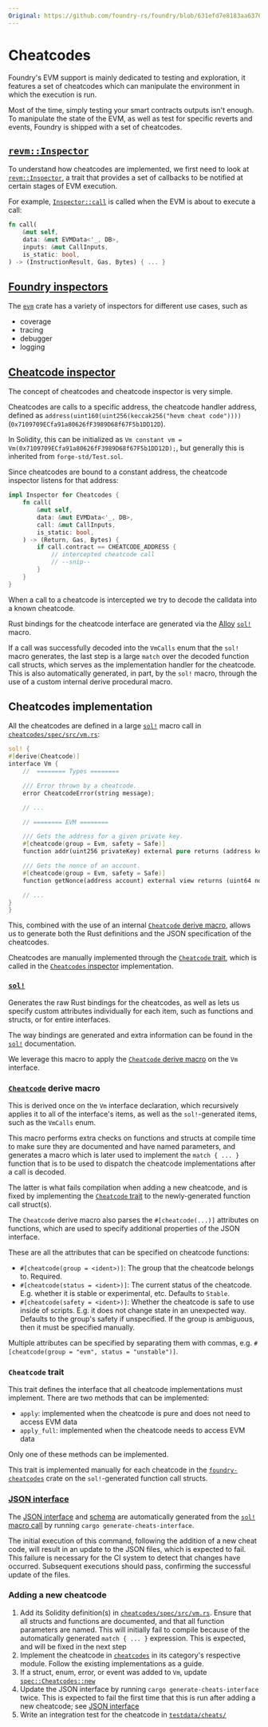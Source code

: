 ```yaml
---
Original: https://github.com/foundry-rs/foundry/blob/631efd7e8183aa63762640a8f39a61c58863fdeb/docs/dev/cheatcodes.md
---
```


# Cheatcodes

Foundry's EVM support is mainly dedicated to testing and exploration, it
features a set of cheatcodes which can
manipulate the environment in which the execution is run.

Most of the time, simply testing your smart contracts outputs isn't enough. To
manipulate the state of the EVM, as well
as test for specific reverts and events, Foundry is shipped with a set of
cheatcodes.

## [`revm::Inspector`](https://docs.rs/revm/3.3.0/revm/trait.Inspector.html)

To understand how cheatcodes are implemented, we first need to look
at [`revm::Inspector`](https://docs.rs/revm/3.3.0/revm/trait.Inspector.html),
a trait that provides a set of callbacks to be notified at certain stages of EVM
execution.

For
example, [`Inspector::call`](https://docs.rs/revm/3.3.0/revm/trait.Inspector.html#method.call)
is called when the EVM is about to execute a call:

```rust
fn call(
    &mut self,
    data: &mut EVMData<'_, DB>,
    inputs: &mut CallInputs,
    is_static: bool,
) -> (InstructionResult, Gas, Bytes) { ... }
```

## [Foundry inspectors](../../crates/evm/evm/src/inspectors/)

The [`evm`](../../crates/evm/evm/) crate has a variety of inspectors for
different use cases, such as

- coverage
- tracing
- debugger
- logging

## [Cheatcode inspector](../../crates/cheatcodes/src/inspector.rs)

The concept of cheatcodes and cheatcode inspector is very simple.

Cheatcodes are calls to a specific address, the cheatcode handler address,
defined as
`address(uint160(uint256(keccak256("hevm cheat code"))))` (`0x7109709ECfa91a80626fF3989D68f67F5b1DD12D`).

In Solidity, this can be initialized
as `Vm constant vm = Vm(0x7109709ECfa91a80626fF3989D68f67F5b1DD12D);`,
but generally this is inherited from `forge-std/Test.sol`.

Since cheatcodes are bound to a constant address, the cheatcode inspector
listens for that address:

```rust
impl Inspector for Cheatcodes {
    fn call(
        &mut self,
        data: &mut EVMData<'_, DB>,
        call: &mut CallInputs,
        is_static: bool,
    ) -> (Return, Gas, Bytes) {
        if call.contract == CHEATCODE_ADDRESS {
            // intercepted cheatcode call
            // --snip--
        }
    }
}
```

When a call to a cheatcode is intercepted we try to decode the calldata into a
known cheatcode.

Rust bindings for the cheatcode interface are generated via
the [Alloy](https://github.com/alloy-rs) [`sol!`](https://docs.rs/alloy-sol-macro/latest/alloy_sol_macro/macro.sol.html)
macro.

If a call was successfully decoded into the `VmCalls` enum that the `sol!` macro
generates, the
last step is a large `match` over the decoded function call structs, which
serves as the
implementation handler for the cheatcode. This is also automatically generated,
in part, by the
`sol!` macro, through the use of a custom internal derive procedural macro.

## Cheatcodes implementation

All the cheatcodes are defined in a large [`sol!`] macro call
in [`cheatcodes/spec/src/vm.rs`]:

```rust
sol! {
#[derive(Cheatcode)]
interface Vm {
    //  ======== Types ========

    /// Error thrown by a cheatcode.
    error CheatcodeError(string message);

    // ...

    // ======== EVM ========

    /// Gets the address for a given private key.
    #[cheatcode(group = Evm, safety = Safe)]
    function addr(uint256 privateKey) external pure returns (address keyAddr);

    /// Gets the nonce of an account.
    #[cheatcode(group = Evm, safety = Safe)]
    function getNonce(address account) external view returns (uint64 nonce);

    // ...
}
}
```

This, combined with the use of an
internal [`Cheatcode` derive macro](#cheatcode-derive-macro),
allows us to generate both the Rust definitions and the JSON specification of
the cheatcodes.

Cheatcodes are manually implemented through
the [`Cheatcode` trait](#cheatcode-trait), which is
called in the [`Cheatcodes` inspector](#cheatcode-inspector) implementation.

### [`sol!`]

Generates the raw Rust bindings for the cheatcodes, as well as lets us specify
custom attributes
individually for each item, such as functions and structs, or for entire
interfaces.

The way bindings are generated and extra information can be found in
the [`sol!`] documentation.

We leverage this macro to apply
the [`Cheatcode` derive macro](#cheatcode-derive-macro) on the `Vm` interface.

### [`Cheatcode`](../../crates/macros/src/cheatcodes.rs) derive macro

This is derived once on the `Vm` interface declaration, which recursively
applies it to all of the
interface's items, as well as the `sol!`-generated items, such as the `VmCalls`
enum.

This macro performs extra checks on functions and structs at compile time to
make sure they are
documented and have named parameters, and generates a macro which is later used
to implement the
`match { ... }` function that is to be used to dispatch the cheatcode
implementations after a call is
decoded.

The latter is what fails compilation when adding a new cheatcode, and is fixed
by implementing the
[`Cheatcode` trait](#cheatcode-trait) to the newly-generated function call
struct(s).

The `Cheatcode` derive macro also parses the `#[cheatcode(...)]` attributes on
functions, which are
used to specify additional properties of the JSON interface.

These are all the attributes that can be specified on cheatcode functions:

- `#[cheatcode(group = <ident>)]`: The group that the cheatcode belongs to.
  Required.
- `#[cheatcode(status = <ident>)]`: The current status of the cheatcode. E.g.
  whether it is stable or experimental, etc. Defaults to `Stable`.
- `#[cheatcode(safety = <ident>)]`: Whether the cheatcode is safe to use inside
  of scripts. E.g. it does not change state in an unexpected way. Defaults to
  the group's safety if unspecified. If the group is ambiguous, then it must be
  specified manually.

Multiple attributes can be specified by separating them with commas,
e.g. `#[cheatcode(group = "evm", status = "unstable")]`.

### `Cheatcode` trait

This trait defines the interface that all cheatcode implementations must
implement.
There are two methods that can be implemented:

- `apply`: implemented when the cheatcode is pure and does not need to access
  EVM data
- `apply_full`: implemented when the cheatcode needs to access EVM data

Only one of these methods can be implemented.

This trait is implemented manually for each cheatcode in
the [`foundry-cheatcodes`](../../../crates/foundry/cheatcodes/)
crate on the `sol!`-generated function call structs.

### [JSON interface](../../../crates/foundry/cheatcodes/assets/cheatcodes.json)

The [JSON interface](../../../crates/foundry/cheatcodes/assets/cheatcodes.json)
and [schema](../../../crates/foundry/cheatcodes/assets/cheatcodes.schema.json)
are automatically generated from the [`sol!` macro call](#sol) by
running `cargo generate-cheats-interface`.

The initial execution of this command, following the addition of a new cheat
code, will result in an
update to the JSON files, which is expected to fail. This failure is necessary
for the CI system to
detect that changes have occurred. Subsequent executions should pass, confirming
the successful
update of the files.

### Adding a new cheatcode

1. Add its Solidity definition(s) in [`cheatcodes/spec/src/vm.rs`]. Ensure that
   all structs and functions are documented, and that all function parameters
   are named. This will initially fail to compile because of the automatically
   generated `match { ... }` expression. This is expected, and will be fixed in
   the next step
2. Implement the cheatcode in [`cheatcodes`] in its category's respective
   module. Follow the existing implementations as a guide.
3. If a struct, enum, error, or event was added to `Vm`,
   update [`spec::Cheatcodes::new`]
4. Update the JSON interface by running `cargo generate-cheats-interface` twice.
   This is expected
   to fail the first time that this is run after adding a new cheatcode;
   see [JSON interface](#json-interface)
5. Write an integration test for the cheatcode in [`testdata/cheats/`]

[`sol!`]: https://docs.rs/alloy-sol-macro/latest/alloy_sol_macro/macro.sol.html

[`cheatcodes/spec/src/vm.rs`]: ../../../crates/foundry/cheatcodes/spec/src/vm.rs

[`cheatcodes`]: ../../../crates/foundry/cheatcodes/

[`spec::Cheatcodes::new`]: ../../../crates/foundry/cheatcodes/spec/src/lib.rs#L74

[`testdata/cheats/`]: ../../../crates/foundry/testdata/cheats/
